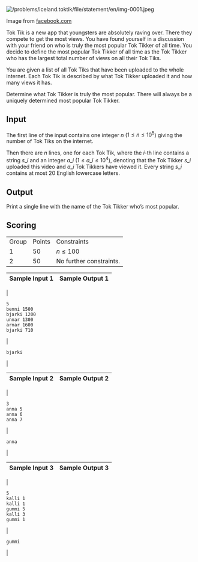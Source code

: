 

![/problems/iceland.toktik/file/statement/en/img-0001.jpeg](/problems/iceland.toktik/file/statement/en/img-0001.jpeg)

 Image from [facebook.com](https://www.facebook.com/pages/category/Public-Figure/Toktik-388996718614860/)


Tok Tik is a new app that youngsters are absolutely raving
 over. There they compete to get the most views. You have found
 yourself in a discussion with your friend on who is truly the
 most popular Tok Tikker of all time. You decide to define the
 most popular Tok Tikker of all time as the Tok Tikker who has
 the largest total number of views on all their Tok
 Tiks.  



You are given a list of all Tok Tiks that have been uploaded
 to the whole internet. Each Tok Tik is described by what Tok
 Tikker uploaded it and how many views it has.  



Determine what Tok Tikker is truly the most popular. There
 will always be a uniquely determined most popular Tok
 Tikker.


Input
-----


The first line of the input contains one integer
 $n$ ($1 \leq n \leq 10^5$) giving the
 number of Tok Tiks on the internet.


Then there are $n$
 lines, one for each Tok Tik, where the $i$-th line contains a string
 $s\_ i$ and an integer
 $a\_ i$ $(1 \leq a\_ i \leq 10^4)$, denoting
 that the Tok Tikker $s\_ i$
 uploaded this video and $a\_
 i$ Tok Tikkers have viewed it. Every string $s\_ i$ contains at most $20$ English lowercase letters.


Output
------


Print a single line with the name of the Tok Tikker who’s
 most popular.


Scoring
-------




|  |  |  |
| --- | --- | --- |
| Group | Points | Constraints |
| 1 | 50 | $n \leq 100$ |
| 2 | 50 | No further constraints. |




| Sample Input 1 | Sample Output 1 |
| --- | --- |
| 
```
5
benni 1500
bjarki 1200
unnar 1300
arnar 1600
bjarki 710

```
 | 
```
bjarki

```
 |




| Sample Input 2 | Sample Output 2 |
| --- | --- |
| 
```
3
anna 5
anna 6
anna 7

```
 | 
```
anna

```
 |




| Sample Input 3 | Sample Output 3 |
| --- | --- |
| 
```
5
kalli 1
kalli 1
gummi 5
kalli 3
gummi 1

```
 | 
```
gummi

```
 |


